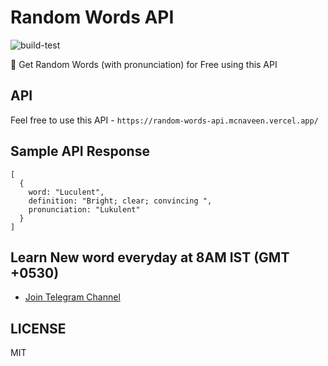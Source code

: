 # Random Words API

![build-test](https://github.com/mcnaveen/Random-Words-API/workflows/build-test/badge.svg)

:unicorn: Get Random Words (with pronunciation) for Free using this API

## API
Feel free to use this API - `https://random-words-api.mcnaveen.vercel.app/`

## Sample API Response
```
[
  {
    word: "Luculent",
    definition: "Bright; clear; convincing ",
    pronunciation: "Lukulent"
  }
]
```
## Learn New word everyday at 8AM IST (GMT +0530)
- [Join Telegram Channel](https://t.me/learnwordoftheday)

## LICENSE

MIT
